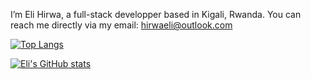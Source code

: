 I’m Eli Hirwa, a full-stack developper based in Kigali, Rwanda.
You can reach me directly via my email: hirwaeli@outlook.com


[![Top Langs](https://github-readme-stats.vercel.app/api/top-langs/?username=Eli250&hide=java,html,css&theme=radical)](https://github.com/anuraghazra/github-readme-stats)

[![Eli's GitHub stats](https://github-readme-stats.vercel.app/api?username=Eli250&theme=radical)](https://github.com/anuraghazra/github-readme-stats)
